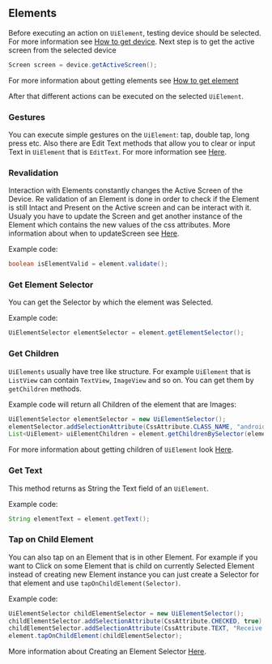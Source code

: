 ## Elements

Before executing an action on `UiElement`, testing device should be selected. For more information see
[How to get device](get-device.md).
Next step is to get the active screen from the selected device

```java
Screen screen = device.getActiveScreen();
```

For more information about getting elements see [How to get element](get-element.md)

After that different actions can be executed on the selected `UiElement`.

### Gestures

You can execute simple gestures on the `UiElement`: tap, double tap, long press etc. Also there are Edit Text methods that allow you to clear or input Text in `UiElement` that is `EditText`. For more information see [Here](gestures.md).

### Revalidation

Interaction with Elements constantly changes the Active Screen of the Device. Re validation of an Element is done in order to check if the Element is still Intact and Present on the Active screen and can be interact with it. Usualy you have to update the Screen and get another instance of the Element which contains the new values of the css attributes. More information about when to updateScreen see [Here](active-screen.md).

Example code:

```java
boolean isElementValid = element.validate();
```


### Get Element Selector

You can get the Selector by which the element was Selected.

Example code:

```java
UiElementSelector elementSelector = element.getElementSelector();
```
### Get Children

`UiElements` usually have tree like structure. For example `UiElement` that is `ListView` can contain `TextView`, `ImageView` and so on. You can get them by `getChildren` methods.

Example code will return all Children of the element that are Images:

```java
UiElementSelector elementSelector = new UiElementSelector();
elementSelector.addSelectionAttribute(CssAttribute.CLASS_NAME, "android.view.ImageView");
List<UiElement> uiElementChildren = element.getChildrenBySelector(elementSelector);
```

For more information about getting children of `UiElement` look [Here](get-children.md).

### Get Text

This method returns as String the Text field of an `UiElement`.

Example code:

```java
String elementText = element.getText();
```

### Tap on Child Element

You can also tap on an Element that is in other Element. For example if you want to Click on some Element that is child on currently Selected Element instead of creating new Element instance you can just create a Selector for that element and use `tapOnChildElement(Selector)`.

Example code:

```java
UiElementSelector childElementSelector = new UiElementSelector();
childElementSelector.addSelectionAttribute(CssAttribute.CHECKED, true);
childElementSelector.addSelectionAttribute(CssAttribute.TEXT, "Receive notification");
element.tapOnChildElement(childElementSelector);
```

More information about Creating an Element Selector [Here](create-element-selector.md).
